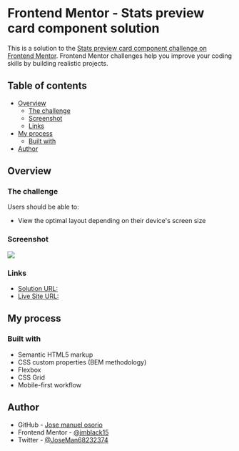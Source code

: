 # Frontend Mentor - Stats preview card component solution

This is a solution to the [Stats preview card component challenge on Frontend Mentor](https://www.frontendmentor.io/challenges/stats-preview-card-component-8JqbgoU62). Frontend Mentor challenges help you improve your coding skills by building realistic projects. 

## Table of contents

- [Overview](#overview)
  - [The challenge](#the-challenge)
  - [Screenshot](#screenshot)
  - [Links](#Links)
- [My process](#my-process)
  - [Built with](#built-with)
- [Author](#author)

## Overview

### The challenge

Users should be able to:

- View the optimal layout depending on their device's screen size

### Screenshot

![](https://i.imgur.com/BXrB3ZZ.png)

### Links

- [Solution URL: ](https://github.com/jmblack15/Stats-preview-card-component)
- [Live Site URL: ](https://jmblack15.github.io/Stats-preview-card-component/)

## My process

### Built with

- Semantic HTML5 markup
- CSS custom properties (BEM methodology)
- Flexbox
- CSS Grid
- Mobile-first workflow

## Author

- GitHub - [Jose manuel osorio](https://github.com/jmblack15)
- Frontend Mentor - [@jmblack15](https://www.frontendmentor.io/profile/jmblack15)
- Twitter - [@JoseMan68232374](https://twitter.com/JoseMan68232374)



